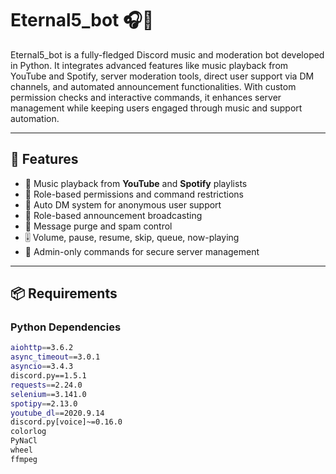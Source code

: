 # Eternal5_bot 🎧🤖

Eternal5_bot is a fully-fledged Discord music and moderation bot developed in Python. It integrates advanced features like music playback from YouTube and Spotify, server moderation tools, direct user support via DM channels, and automated announcement functionalities. With custom permission checks and interactive commands, it enhances server management while keeping users engaged through music and support automation.

---

## 🚀 Features

- 🎵 Music playback from **YouTube** and **Spotify** playlists
- 🧠 Role-based permissions and command restrictions
- 📩 Auto DM system for anonymous user support
- 📢 Role-based announcement broadcasting
- 🧼 Message purge and spam control
- 🎚️ Volume, pause, resume, skip, queue, now-playing
- 🔐 Admin-only commands for secure server management

---

## 📦 Requirements

### Python Dependencies
```bash
aiohttp==3.6.2  
async_timeout==3.0.1  
asyncio==3.4.3  
discord.py==1.5.1  
requests==2.24.0  
selenium==3.141.0  
spotipy==2.13.0  
youtube_dl==2020.9.14  
discord.py[voice]~=0.16.0  
colorlog  
PyNaCl  
wheel  
ffmpeg
